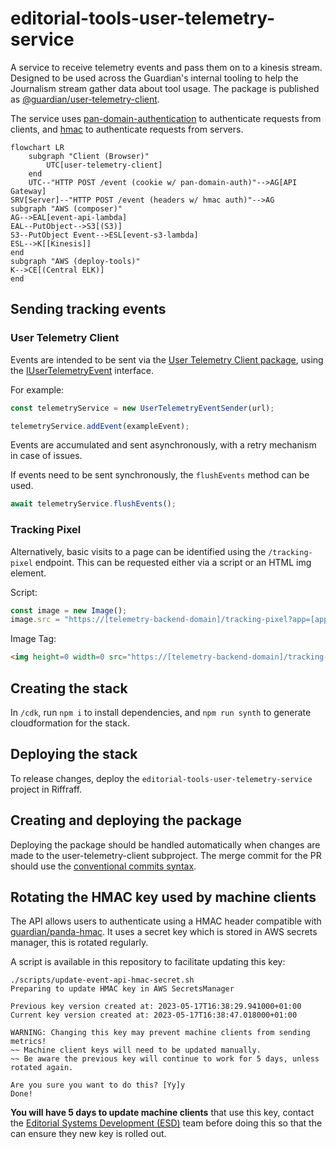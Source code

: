 # editorial-tools-user-telemetry-service

A service to receive telemetry events and pass them on to a kinesis stream. Designed to be used across the Guardian's
internal tooling to help the Journalism stream gather data about tool usage. The package is published
as [@guardian/user-telemetry-client](https://www.npmjs.com/package/@guardian/user-telemetry-client).

The service uses [pan-domain-authentication](https://github.com/guardian/pan-domain-authentication) to authenticate
requests from clients, and [hmac](https://github.com/guardian/hmac-headers) to authenticate requests from servers.

```mermaid
flowchart LR
    subgraph "Client (Browser)"
        UTC[user-telemetry-client]
    end
    UTC--"HTTP POST /event (cookie w/ pan-domain-auth)"-->AG[API Gateway]
SRV[Server]--"HTTP POST /event (headers w/ hmac auth)"-->AG
subgraph "AWS (composer)"
AG-->EAL[event-api-lambda]
EAL--PutObject-->S3[(S3)]
S3--PutObject Event-->ESL[event-s3-lambda]
ESL-->K[[Kinesis]]
end
subgraph "AWS (deploy-tools)"
K-->CE[(Central ELK)]
end
```

## Sending tracking events

### User Telemetry Client

Events are intended to be sent via the [User Telemetry Client package](./projects/user-telemetry-client), using
the [IUserTelemetryEvent](./projects/definitions/IUserTelemetryEvent.ts) interface.

For example:

```TypeScript
const telemetryService = new UserTelemetryEventSender(url);

telemetryService.addEvent(exampleEvent);
```

Events are accumulated and sent asynchronously, with a retry mechanism in case of issues.

If events need to be sent synchronously, the `flushEvents` method can be used.

```TypeScript
await telemetryService.flushEvents();
```

### Tracking Pixel

Alternatively, basic visits to a page can be identified using the `/tracking-pixel` endpoint. This can be requested
either via a script or an HTML img element.

Script:

```JavaScript
const image = new Image();
image.src = "https://[telemetry-backend-domain]/tracking-pixel?app=[app]&stage=[stage]&path=[path]";
```

Image Tag:

```HTML
<img height=0 width=0 src="https://[telemetry-backend-domain]/tracking-pixel?app=[app]&stage=[stage]&path=[path]">
```


## Creating the stack

In `/cdk`, run `npm i` to install dependencies, and `npm run synth` to generate cloudformation for the stack.

## Deploying the stack

To release changes, deploy the `editorial-tools-user-telemetry-service` project in Riffraff.

## Creating and deploying the package

Deploying the package should be handled automatically when changes are made to the user-telemetry-client subproject. The
merge commit for the PR should use the [conventional commits syntax](https://www.conventionalcommits.org/en/v1.0.0/).

## Rotating the HMAC key used by machine clients

The API allows users to authenticate using a HMAC header compatible with
[guardian/panda-hmac](https://github.com/guardian/panda-hmac). It uses a
secret key which is stored in AWS secrets manager, this is rotated regularly.

A script is available in this repository to facilitate updating this key:

```
./scripts/update-event-api-hmac-secret.sh
Preparing to update HMAC key in AWS SecretsManager

Previous key version created at: 2023-05-17T16:38:29.941000+01:00
Current key version created at: 2023-05-17T16:38:47.018000+01:00

WARNING: Changing this key may prevent machine clients from sending metrics!
~~ Machine client keys will need to be updated manually.
~~ Be aware the previous key will continue to work for 5 days, unless rotated again.

Are you sure you want to do this? [Yy]y
Done!
```

**You will have 5 days to update machine clients** that use this key, contact
the [Editorial Systems Development (ESD)](https://github.com/orgs/guardian/teams/esd) team before doing this so that the
can ensure they new key is
rolled out.
